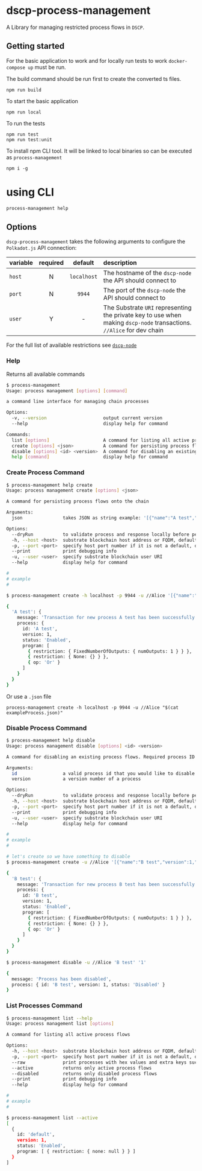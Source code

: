 # dscp-process-management

A Library for managing restricted process flows in `DSCP`.

## Getting started

For the basic application to work and for locally run tests to work `docker-compose up` must be run.

The build command should be run first to create the converted ts files.

```shell
npm run build
```

To start the basic application

```shell
npm run local
```

To run the tests

```shell
npm run test
npm run test:unit
```

To install npm CLI tool. It will be linked to local binaries so can be executed as `process-management`

```shell
npm i -g
```

# using CLI

```sh
process-management help
```

## Options

`dscp-process-management` takes the following arguments to configure the `Polkadot.js` API connection:

| variable | required |   default   | description                                                                                                           |
| :------- | :------: | :---------: | :-------------------------------------------------------------------------------------------------------------------- |
| `host`   |    N     | `localhost` | The hostname of the `dscp-node` the API should connect to                                                             |
| `port`   |    N     |   `9944`    | The port of the `dscp-node` the API should connect to                                                                 |
| `user`   |    Y     |      -      | The Substrate `URI` representing the private key to use when making `dscp-node` transactions. `//Alice` for dev chain |

For the full list of available restrictions see [`dscp-node`](https://github.com/digicatapult/dscp-node/blob/main/pallets/process-validation/src/restrictions.rs)

### Help

Returns all available commands

```sh
$ process-management
Usage: process management [options] [command]

a command line interface for managing chain processes

Options:
  -v, --version                     output current version
  --help                            display help for command

Commands:
  list [options]                    A command for listing all active process flows
  create [options] <json>           A command for persisting process flows onto the chain
  disable [options] <id> <version>  A command for disabling an existing process flows. Required process ID and version
  help [command]                    display help for command
```

### Create Process Command

```sh
$ process-management help create
Usage: process management create [options] <json>

A command for persisting process flows onto the chain

Arguments:
  json               takes JSON as string example: '[{"name":"A test","version":1,"program":[{"restriction":{"FixedNumberOfOutputs":{"numOutputs":1}}},{"restriction":{"None":{}}},{"op":"Or"}]}]'

Options:
  --dryRun           to validate process and response locally before persisting on the chain, default - false
  -h, --host <host>  substrate blockchain host address or FQDM, default - "localhost" (default: "localhost")
  -p, --port <port>  specify host port number if it is not a default, default - 9944 (default: "9944")
  --print            print debugging info
  -u, --user <user>  specify substrate blockchain user URI
  --help             display help for command

#
# example
#

$ process-management create -h localhost -p 9944 -u //Alice '[{"name":"A test","version":1,"program":[{"restriction":{"FixedNumberOfOutputs":{"numOutputs":1}}},{"restriction":{"None":{}}},{"op":"Or"}]}]'

{
  'A test': {
    message: 'Transaction for new process A test has been successfully submitted',
    process: {
      id: 'A test',
      version: 1,
      status: 'Enabled',
      program: [
        { restriction: { FixedNumberOfOutputs: { numOutputs: 1 } } },
        { restriction: { None: {} } },
        { op: 'Or' }
      ]
    }
  }
}
```

Or use a `.json` file

```
process-management create -h localhost -p 9944 -u //Alice "$(cat exampleProcess.json)"
```

### Disable Process Command

```sh
$ process-management help disable
Usage: process management disable [options] <id> <version>

A command for disabling an existing process flows. Required process ID and version

Arguments:
  id                 a valid process id that you would like to disable
  version            a version number of a process

Options:
  --dryRun           to validate process and response locally before persisting on the chain, default - false
  -h, --host <host>  substrate blockchain host address or FQDM, default - "localhost" (default: "localhost")
  -p, --port <port>  specify host port number if it is not a default, default - 9944 (default: "9944")
  --print            print debugging info
  -u, --user <user>  specify substrate blockchain user URI
  --help             display help for command

#
# example
#

# let's create so we have something to disable
$ process-management create -u //Alice '[{"name":"B test","version":1,"program":[{"restriction":{"FixedNumberOfOutputs":{"numOutputs":1}}},{"restriction":{"None":{}}},{"op":"Or"}]}]'

{
  'B test': {
    message: 'Transaction for new process B test has been successfully submitted',
    process: {
      id: 'B test',
      version: 1,
      status: 'Enabled',
      program: [
        { restriction: { FixedNumberOfOutputs: { numOutputs: 1 } } },
        { restriction: { None: {} } },
        { op: 'Or' }
      ]
    }
  }
}

$ process-management disable -u //Alice 'B test' '1'

{
  message: 'Process has been disabled',
  process: { id: 'B test', version: 1, status: 'Disabled' }
}
```

### List Processes Command

```sh
$ process-management list --help
Usage: process management list [options]

A command for listing all active process flows

Options:
  -h, --host <host>  substrate blockchain host address or FQDM, default - "localhost" (default: "localhost")
  -p, --port <port>  specify host port number if it is not a default, default - 9944 (default: "9944")
  --raw              print processes with hex values and extra keys such as "createdAtHash"
  --active           returns only active process flows
  --disabled         returns only disabled process flows
  --print            print debugging info
  --help             display help for command

#
# example
#

$ process-management list --active
[
  {
    id: 'default',
    version: 1,
    status: 'Enabled',
    program: [ { restriction: { none: null } } ]
  }
]
```
